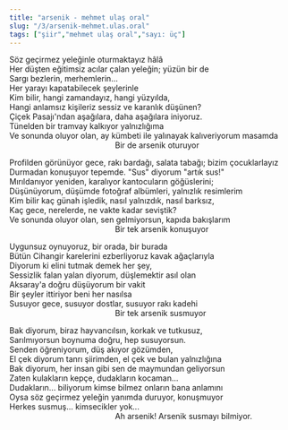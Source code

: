 ```yaml
---
title: "arsenik - mehmet ulaş oral"
slug: "/3/arsenik-mehmet.ulas.oral"
tags: ["şiir","mehmet ulaş oral","sayı: üç"]
---
```



Söz geçirmez yeleğinle oturmaktayız hâlâ    
Her düşten eğitimsiz acılar çalan yeleğin; yüzün bir de  
Sargı bezlerin, merhemlerin...  
Her yarayı kapatabilecek şeylerinle  
Kim bilir, hangi zamandayız, hangi yüzyılda,  
Hangi anlamsız kişileriz sessiz ve karanlık düşünen?  
Çiçek Pasajı'ndan aşağılara, daha aşağılara iniyoruz.  
Tünelden bir tramvay kalkıyor yalnızlığıma  
Ve sonunda oluyor olan, ay kümbeti ile yalınayak kalıveriyorum masamda  
                                                Bir de arsenik oturuyor

Profilden görünüyor gece, rakı bardağı, salata tabağı; bizim
çocuklarlayız  
Durmadan konuşuyor tepemde. "Sus" diyorum "artık sus!"  
Mırıldanıyor yeniden, karalıyor kantocuların göğüslerini;  
Düşünüyorum, düşümde fotoğraf albümleri, yalnızlık resimlerim  
Kim bilir kaç günah işledik, nasıl yalnızdık, nasıl barksız,  
Kaç gece, nerelerde, ne vakte kadar seviştik?  
Ve sonunda oluyor olan, sen gelmiyorsun, kapıda bakışlarım  
                                                Bir tek
arsenik konuşuyor

Uygunsuz oynuyoruz, bir orada, bir burada  
Bütün Cihangir karelerini ezberliyoruz kavak ağaçlarıyla  
Diyorum ki elini tutmak demek her şey,  
Sessizlik falan yalan diyorum, düşlemektir asıl olan  
Aksaray'a doğru düşüyorum bir vakit  
Bir şeyler ittiriyor beni her nasılsa  
Susuyor gece, susuyor dostlar, susuyor rakı kadehi  
                                                Bir tek arsenik susmuyor

Bak diyorum, biraz hayvancılsın, korkak ve tutkusuz,  
Sarılmıyorsun boynuma doğru, hep susuyorsun.  
Senden öğreniyorum, düş akıyor gözümden,  
El çek diyorum tanrı şiirimden, el çek ve bulan yalnızlığına  
Bak diyorum, her insan gibi sen de maymundan geliyorsun  
Zaten kulakların kepçe, dudakların kocaman...  
Dudakların... biliyorum kimse bilmez onların bana anlamını  
Oysa söz geçirmez yeleğin yanımda duruyor, konuşmuyor  
Herkes susmuş... kimsecikler yok...  
                                                Ah arsenik! Arsenik
susmayı bilmiyor.
